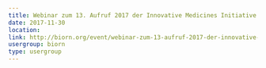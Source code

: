 ```yaml
---
title: Webinar zum 13. Aufruf 2017 der Innovative Medicines Initiative 2 (IMI2)
date: 2017-11-30
location: 
link: http://biorn.org/event/webinar-zum-13-aufruf-2017-der-innovative-medicines-initiative-2-imi2/
usergroup: biorn
type: usergroup
---
```

